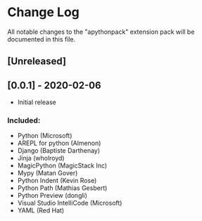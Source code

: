 # Change Log

All notable changes to the "apythonpack" extension pack will be documented in this file.

## [Unreleased]

## [0.0.1] - 2020-02-06

- Initial release

### Included:

- Python (Microsoft)
- AREPL for python (Almenon)
- Django (Baptiste Darthenay)
- Jinja (wholroyd)
- MagicPython (MagicStack Inc)
- Mypy (Matan Gover)
- Python Indent (Kevin Rose)
- Python Path (Mathias Gesbert)
- Python Preview (dongli)
- Visual Studio IntelliCode (Microsoft)
- YAML (Red Hat)
